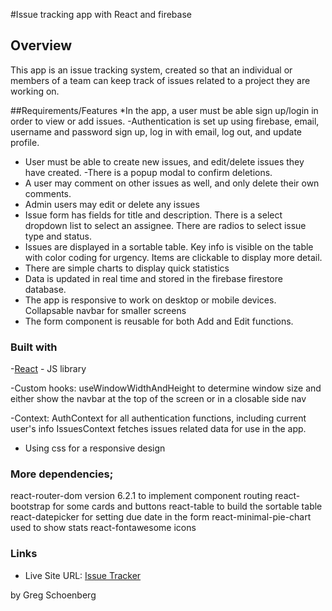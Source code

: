 #Issue tracking app with React and firebase

## Overview

This app is an issue tracking system, created so that an individual or members of a team can keep track of issues related to a project they are working on.

##Requirements/Features
*In the app, a user must be able sign up/login in order to view or add issues.
         -Authentication is set up using firebase, email, username and password sign up, log in
with email, log out, and update profile.

* User must be able to create new issues, and edit/delete issues they have created. 
         -There is a popup modal to confirm deletions. 
* A user may comment on other issues as well, and only delete their own comments.
* Admin users may edit or delete any issues
* Issue form has fields for title and description. There is a select dropdown list to select an assignee. There are radios to select issue type and status.
* Issues are displayed in a sortable table. Key info is visible on the table with color coding for urgency. Items are clickable to display more detail.
* There are simple charts to display quick statistics
* Data is updated in real time and stored in the firebase firestore database.
* The app is responsive to work on desktop or mobile devices. Collapsable navbar for smaller screens
* The form component is reusable for both Add and Edit functions.
     
### Built with

-[React](https://reactjs.org/) - JS library

-Custom hooks: useWindowWidthAndHeight to determine window size and either show the navbar
at the top of the screen or in a closable side nav

-Context: AuthContext for all authentication functions, including current user's info
         IssuesContext fetches issues related data for use in the app.
         
- Using css for a responsive design

### More dependencies;
react-router-dom version 6.2.1 to implement component routing
react-bootstrap for some cards and buttons
react-table to build the sortable table
react-datepicker for setting due date in the form
react-minimal-pie-chart used to show stats
react-fontawesome icons


### Links

- Live Site URL: [Issue Tracker](https://)


by Greg Schoenberg
